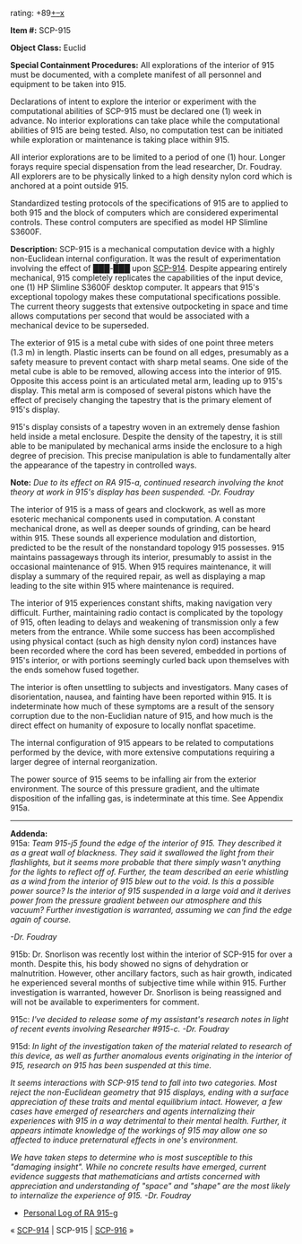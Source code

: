 rating: +89[+](javascript:; "I like it")[–](javascript:; "I don't like it")[x](javascript:; "Cancel my vote")

**Item #:** SCP-915

**Object Class:** Euclid

**Special Containment Procedures:** All explorations of the interior of 915 must be documented, with a complete manifest of all personnel and equipment to be taken into 915.

Declarations of intent to explore the interior or experiment with the computational abilities of SCP-915 must be declared one (1) week in advance. No interior explorations can take place while the computational abilities of 915 are being tested. Also, no computation test can be initiated while exploration or maintenance is taking place within 915.

All interior explorations are to be limited to a period of one (1) hour. Longer forays require special dispensation from the lead researcher, Dr. Foudray. All explorers are to be physically linked to a high density nylon cord which is anchored at a point outside 915.

Standardized testing protocols of the specifications of 915 are to applied to both 915 and the block of computers which are considered experimental controls. These control computers are specified as model HP Slimline S3600F.

**Description:** SCP-915 is a mechanical computation device with a highly non-Euclidean internal configuration. It was the result of experimentation involving the effect of ███-███ upon [SCP-914](/scp-914). Despite appearing entirely mechanical, 915 completely replicates the capabilities of the input device, one (1) HP Slimline S3600F desktop computer. It appears that 915's exceptional topology makes these computational specifications possible. The current theory suggests that extensive outpocketing in space and time allows computations per second that would be associated with a mechanical device to be superseded.

The exterior of 915 is a metal cube with sides of one point three meters (1.3 m) in length. Plastic inserts can be found on all edges, presumably as a safety measure to prevent contact with sharp metal seams. One side of the metal cube is able to be removed, allowing access into the interior of 915. Opposite this access point is an articulated metal arm, leading up to 915's display. This metal arm is composed of several pistons which have the effect of precisely changing the tapestry that is the primary element of 915's display.

915's display consists of a tapestry woven in an extremely dense fashion held inside a metal enclosure. Despite the density of the tapestry, it is still able to be manipulated by mechanical arms inside the enclosure to a high degree of precision. This precise manipulation is able to fundamentally alter the appearance of the tapestry in controlled ways.

**Note:** _Due to its effect on RA 915-a, continued research involving the knot theory at work in 915's display has been suspended. -Dr. Foudray_

The interior of 915 is a mass of gears and clockwork, as well as more esoteric mechanical components used in computation. A constant mechanical drone, as well as deeper sounds of grinding, can be heard within 915. These sounds all experience modulation and distortion, predicted to be the result of the nonstandard topology 915 possesses. 915 maintains passageways through its interior, presumably to assist in the occasional maintenance of 915. When 915 requires maintenance, it will display a summary of the required repair, as well as displaying a map leading to the site within 915 where maintenance is required.

The interior of 915 experiences constant shifts, making navigation very difficult. Further, maintaining radio contact is complicated by the topology of 915, often leading to delays and weakening of transmission only a few meters from the entrance. While some success has been accomplished using physical contact (such as high density nylon cord) instances have been recorded where the cord has been severed, embedded in portions of 915's interior, or with portions seemingly curled back upon themselves with the ends somehow fused together.

The interior is often unsettling to subjects and investigators. Many cases of disorientation, nausea, and fainting have been reported within 915. It is indeterminate how much of these symptoms are a result of the sensory corruption due to the non-Euclidian nature of 915, and how much is the direct effect on humanity of exposure to locally nonflat spacetime.

The internal configuration of 915 appears to be related to computations performed by the device, with more extensive computations requiring a larger degree of internal reorganization.

The power source of 915 seems to be infalling air from the exterior environment. The source of this pressure gradient, and the ultimate disposition of the infalling gas, is indeterminate at this time. See Appendix 915a.

* * *

**Addenda:**  
915a: _Team 915-j5 found the edge of the interior of 915. They described it as a great wall of blackness. They said it swallowed the light from their flashlights, but it seems more probable that there simply wasn't anything for the lights to reflect off of. Further, the team described an eerie whistling as a wind from the interior of 915 blew out to the void. Is this a possible power source? Is the interior of 915 suspended in a large void and it derives power from the pressure gradient between our atmosphere and this vacuum? Further investigation is warranted, assuming we can find the edge again of course._

_\-Dr. Foudray_

915b: Dr. Snorlison was recently lost within the interior of SCP-915 for over a month. Despite this, his body showed no signs of dehydration or malnutrition. However, other ancillary factors, such as hair growth, indicated he experienced several months of subjective time while within 915. Further investigation is warranted, however Dr. Snorlison is being reassigned and will not be available to experimenters for comment.

915c: _I've decided to release some of my assistant's research notes in light of recent events involving Researcher #915-c._ _\-Dr. Foudray_

915d: _In light of the investigation taken of the material related to research of this device, as well as further anomalous events originating in the interior of 915, research on 915 has been suspended at this time._

_It seems interactions with SCP-915 tend to fall into two categories. Most reject the non-Euclidean geometry that 915 displays, ending with a surface appreciation of these traits and mental equilibrium intact. However, a few cases have emerged of researchers and agents internalizing their experiences with 915 in a way detrimental to their mental health. Further, it appears intimate knowledge of the workings of 915 may allow one so affected to induce preternatural effects in one's environment._

_We have taken steps to determine who is most susceptible to this "damaging insight". While no concrete results have emerged, current evidence suggests that mathematicians and artists concerned with appreciation and understanding of "space" and "shape" are the most likely to internalize the experience of 915._ _\-Dr. Foudray_

*   [Personal Log of RA 915-g](/excerpts-of-the-personal-log-of-research-assistant-915-g)

« [SCP-914](/scp-914) | SCP-915 | [SCP-916](/scp-916) »